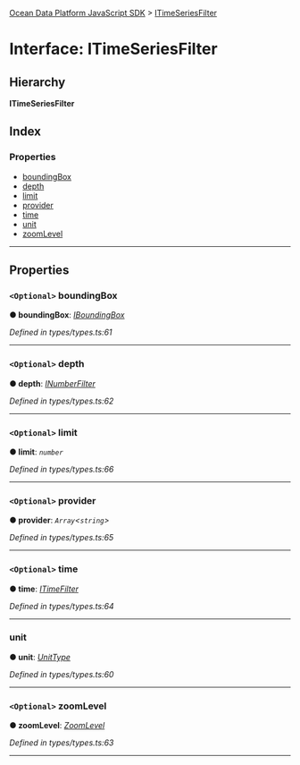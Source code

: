 [Ocean Data Platform JavaScript SDK](../README.md) > [ITimeSeriesFilter](../interfaces/itimeseriesfilter.md)

# Interface: ITimeSeriesFilter

## Hierarchy

**ITimeSeriesFilter**

## Index

### Properties

* [boundingBox](itimeseriesfilter.md#boundingbox)
* [depth](itimeseriesfilter.md#depth)
* [limit](itimeseriesfilter.md#limit)
* [provider](itimeseriesfilter.md#provider)
* [time](itimeseriesfilter.md#time)
* [unit](itimeseriesfilter.md#unit)
* [zoomLevel](itimeseriesfilter.md#zoomlevel)

---

## Properties

<a id="boundingbox"></a>

### `<Optional>` boundingBox

**● boundingBox**: *[IBoundingBox](iboundingbox.md)*

*Defined in types/types.ts:61*

___
<a id="depth"></a>

### `<Optional>` depth

**● depth**: *[INumberFilter](inumberfilter.md)*

*Defined in types/types.ts:62*

___
<a id="limit"></a>

### `<Optional>` limit

**● limit**: *`number`*

*Defined in types/types.ts:66*

___
<a id="provider"></a>

### `<Optional>` provider

**● provider**: *`Array`<`string`>*

*Defined in types/types.ts:65*

___
<a id="time"></a>

### `<Optional>` time

**● time**: *[ITimeFilter](itimefilter.md)*

*Defined in types/types.ts:64*

___
<a id="unit"></a>

###  unit

**● unit**: *[UnitType](../enums/unittype.md)*

*Defined in types/types.ts:60*

___
<a id="zoomlevel"></a>

### `<Optional>` zoomLevel

**● zoomLevel**: *[ZoomLevel](../enums/zoomlevel.md)*

*Defined in types/types.ts:63*

___

